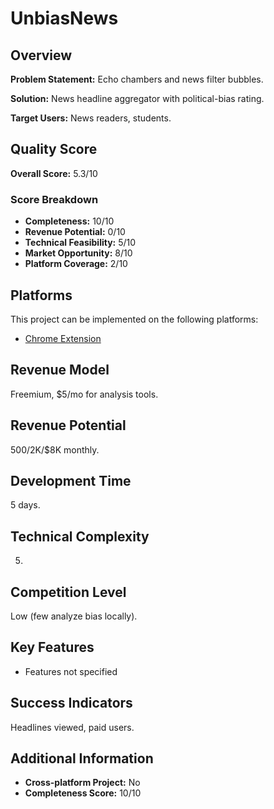 # UnbiasNews

## Overview
**Problem Statement:** Echo chambers and news filter bubbles.

**Solution:** News headline aggregator with political-bias rating.

**Target Users:** News readers, students.

## Quality Score
**Overall Score:** 5.3/10

### Score Breakdown
- **Completeness:** 10/10
- **Revenue Potential:** 0/10
- **Technical Feasibility:** 5/10
- **Market Opportunity:** 8/10
- **Platform Coverage:** 2/10

## Platforms
This project can be implemented on the following platforms:
- [Chrome Extension](./platforms/chrome-extension/)

## Revenue Model
Freemium, $5/mo for analysis tools.

## Revenue Potential
$500/$2K/$8K monthly.

## Development Time
5 days.

## Technical Complexity
5.

## Competition Level
Low (few analyze bias locally).

## Key Features
- Features not specified

## Success Indicators
Headlines viewed, paid users.

## Additional Information
- **Cross-platform Project:** No
- **Completeness Score:** 10/10
